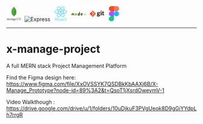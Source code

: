 <div>
  <img src ="https://github.com/devicons/devicon/blob/master/icons/mongodb/mongodb-original-wordmark.svg" title="Mongodb"  alt="Mongodb" width="40" height="40"/>&nbsp;
  <img src= "https://cdn.icon-icons.com/icons2/2699/PNG/512/expressjs_logo_icon_169185.png" title="Express" alt="Express" width="40" height="40"/>&nbsp;
  <img src="https://github.com/devicons/devicon/blob/master/icons/react/react-original-wordmark.svg" title="React" alt="React" width="40" height="40"/>&nbsp;
  <img src="https://github.com/devicons/devicon/blob/master/icons/nodejs/nodejs-original-wordmark.svg" title="NodeJS" alt="NodeJS" width="40" height="40"/>&nbsp;
  <img src="https://github.com/devicons/devicon/blob/master/icons/git/git-original-wordmark.svg" title="Git" **alt="Git" width="40" height="40"/>
  <img src ="https://github.com/devicons/devicon/blob/master/icons/figma/figma-original.svg" title="Figma" alt="Figma" width="40" height="40"/>&nbsp;
  </div>
  
  ---
  
# x-manage-project

A full MERN stack Project Management Platform 

Find the Figma design here: https://www.figma.com/file/XxOVSSYK7QSDBkKbAAXj6B/X-Manage_Prototype?node-id=89%3A2&t=QsoT1jXsrdOweymV-1

Video Walkthough : https://drive.google.com/drive/u/1/folders/10uDjkuF3PVgUeok8D9gGiYYdpLh7rrgR 
